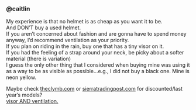 ### @caitlin
My experience is that no helmet is as cheap as you want it to be.<br/>
And DON’T buy a used helmet.<br />
If you aren’t concerned about fashion and are gonna have to spend money anyway, I’d recommend ventilation as your priority.<br/>
If you plan on riding in the rain, buy one that has a tiny visor on it.<br/>
If you had the feeling of a strap around your neck, be picky about a softer material (there is variation)<br/>
I guess the only other thing that I considered when buying mine was using it as a way to be as visible as possible…e.g., I did not buy a black one. Mine is neon yellow.

Maybe check [theclymb.com](http://theclymb.com) or [sierratradingpost.com](http://www.sierratradingpost.com) for discounted/last year’s models?<br/>
[visor AND ventilation.](http://www.sierratradingpost.com/bell-slant-bike-helmet-for-men-and-women~p~9778h/?filterString=cycling-helmets~d~112%2F)
